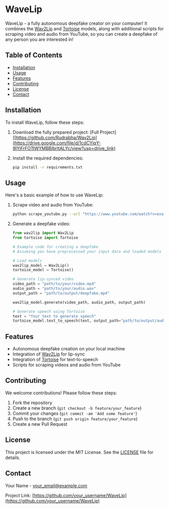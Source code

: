 # WaveLip

WaveLip - a fully autonomous deepfake creator on your computer! It combines the [Wav2Lip](https://github.com/Rudrabha/Wav2Lip) and [Tortoise](https://github.com/neonbjb/tortoise-tts/tree/main) models, along with additional scripts for scraping video and audio from YouTube, so you can create a deepfake of any person you are interested in!

## Table of Contents

- [Installation](#installation)
- [Usage](#usage)
- [Features](#features)
- [Contributing](#contributing)
- [License](#license)
- [Contact](#contact)

## Installation

To install WaveLip, follow these steps:

1. Download the fully prepared project:
[Full Project][[https://github.com/Rudrabha/Wav2Lip](https://drive.google.com/file/d/1cdCYiqY-9IYiFrFOTtWYMBBIbrltALYc/view?usp=drive_link)

2. Install the required dependencies:
    ```bash
    pip install -r requirements.txt
    ```

## Usage

Here's a basic example of how to use WaveLip:

1. Scrape video and audio from YouTube:
    ```bash
    python scrape_youtube.py --url "https://www.youtube.com/watch?v=example"
    ```

2. Generate a deepfake video:
    ```python
    from wav2lip import Wav2Lip
    from tortoise import Tortoise
    
    # Example code for creating a deepfake
    # Assuming you have preprocessed your input data and loaded models
    
    # Load models
    wav2lip_model = Wav2Lip()
    tortoise_model = Tortoise()
    
    # Generate lip-synced video
    video_path = "path/to/your/video.mp4"
    audio_path = "path/to/your/audio.wav"
    output_path = "path/to/output/deepfake.mp4"
    
    wav2lip_model.generate(video_path, audio_path, output_path)
    
    # Generate speech using Tortoise
    text = "Your text to generate speech"
    tortoise_model.text_to_speech(text, output_path="path/to/output/audio.wav")
    ```

## Features

- Autonomous deepfake creation on your local machine
- Integration of [Wav2Lip](https://github.com/Rudrabha/Wav2Lip) for lip-sync
- Integration of [Tortoise](https://github.com/neonbjb/tortoise-tts/tree/main) for text-to-speech
- Scripts for scraping videos and audio from YouTube

## Contributing

We welcome contributions! Please follow these steps:

1. Fork the repository
2. Create a new branch (`git checkout -b feature/your_feature`)
3. Commit your changes (`git commit -am 'Add some feature'`)
4. Push to the branch (`git push origin feature/your_feature`)
5. Create a new Pull Request

## License

This project is licensed under the MIT License. See the [LICENSE](LICENSE) file for details.

## Contact

Your Name - [your_email@example.com](mailto:your_email@example.com)

Project Link: [https://github.com/your_username/WaveLip](https://github.com/your_username/WaveLip)

